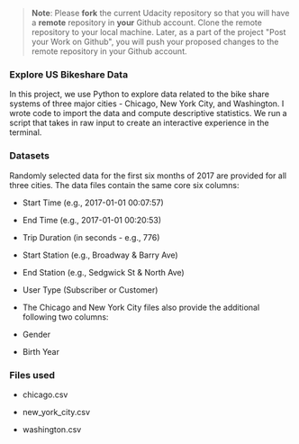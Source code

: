 >**Note**: Please **fork** the current Udacity repository so that you will have a **remote** repository in **your** Github account. Clone the remote repository to your local machine. Later, as a part of the project "Post your Work on Github", you will push your proposed changes to the remote repository in your Github account.


### Explore US Bikeshare Data
In this project, we use Python to explore data related to the bike share systems of three major cities - Chicago, New York City, and Washington. I wrote code to import the data and compute descriptive statistics. We run a script that takes in raw input to create an interactive experience in the terminal.


### Datasets
Randomly selected data for the first six months of 2017 are provided for all three cities. The data files contain the same core six columns:

* Start Time (e.g., 2017-01-01 00:07:57)

* End Time (e.g., 2017-01-01 00:20:53)

* Trip Duration (in seconds - e.g., 776)

* Start Station (e.g., Broadway & Barry Ave)

* End Station (e.g., Sedgwick St & North Ave)

* User Type (Subscriber or Customer)

* The Chicago and New York City files also provide the additional following two columns:

* Gender

* Birth Year

### Files used
* chicago.csv

* new_york_city.csv

* washington.csv



